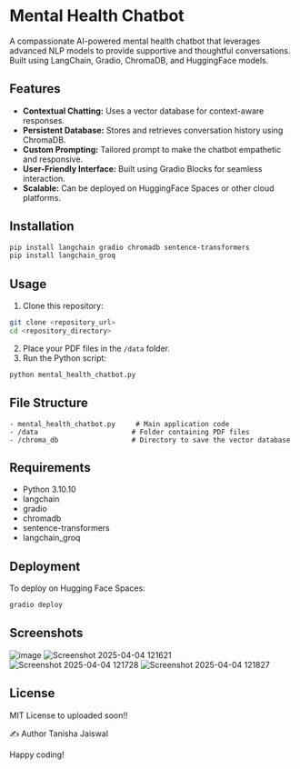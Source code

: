 # Mental Health Chatbot

A compassionate AI-powered mental health chatbot that leverages advanced NLP models to provide supportive and thoughtful conversations. Built using LangChain, Gradio, ChromaDB, and HuggingFace models.

## Features
- **Contextual Chatting:** Uses a vector database for context-aware responses.
- **Persistent Database:** Stores and retrieves conversation history using ChromaDB.
- **Custom Prompting:** Tailored prompt to make the chatbot empathetic and responsive.
- **User-Friendly Interface:** Built using Gradio Blocks for seamless interaction.
- **Scalable:** Can be deployed on HuggingFace Spaces or other cloud platforms.

## Installation
```bash
pip install langchain gradio chromadb sentence-transformers
pip install langchain_groq
```

## Usage
1. Clone this repository:
```bash
git clone <repository_url>
cd <repository_directory>
```
2. Place your PDF files in the `/data` folder.
3. Run the Python script:
```bash
python mental_health_chatbot.py
```

## File Structure
```
- mental_health_chatbot.py     # Main application code
- /data                       # Folder containing PDF files
- /chroma_db                  # Directory to save the vector database
```

## Requirements
- Python 3.10.10
- langchain
- gradio
- chromadb
- sentence-transformers
- langchain_groq

## Deployment
To deploy on Hugging Face Spaces:
```bash
gradio deploy
```

## Screenshots
![image](https://github.com/user-attachments/assets/df1a9810-1592-4c5f-b2af-b3f73e61de77)
![Screenshot 2025-04-04 121621](https://github.com/user-attachments/assets/a723333d-e754-4132-86b4-48f6f3eecda7)
![Screenshot 2025-04-04 121728](https://github.com/user-attachments/assets/bdd3da29-49d3-4f62-a976-70f8bb23c8d9)
![Screenshot 2025-04-04 121827](https://github.com/user-attachments/assets/c8209607-bfe2-4383-a2c6-1251ebe3f254)


## License
MIT License to uploaded soon!!

✍️ Author
Tanisha Jaiswal

Happy coding!


 
